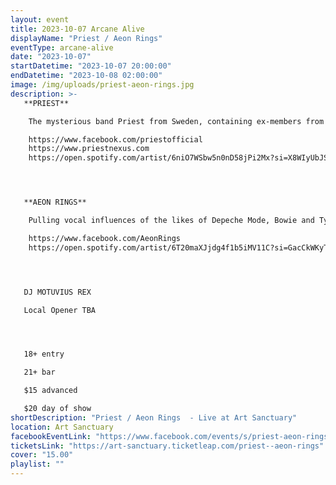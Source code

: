 ```yaml
---
layout: event
title: 2023-10-07 Arcane Alive
displayName: "Priest / Aeon Rings"
eventType: arcane-alive
date: "2023-10-07"
startDatetime: "2023-10-07 20:00:00"
endDatetime: "2023-10-08 02:00:00"
image: /img/uploads/priest-aeon-rings.jpg
description: >-
   **PRIEST**

    The mysterious band Priest from Sweden, containing ex-members from Ghost, will throw you into the neon lights of 80´s sci-fi mixed with gothic soundscapes. Since their first single in 2017, Priest have gained millions of streams, an ever-growing fanbase and worldwide praise for releases like ’New Flesh’ and ’Body Machine´.

    https://www.facebook.com/priestofficial
    https://www.priestnexus.com
    https://open.spotify.com/artist/6niO7WSbw5n0nD58jPi2Mx?si=X8WIyUbJSBmQXrwLFWz38w&nd=1




   **AEON RINGS**

    Pulling vocal influences of the likes of Depeche Mode, Bowie and Type O Negative, and the heavy dance beats of Nine Inch Nails, and Nitzer Ebb into a cinematic aural onslaught, ÆON RINGS infectious and emotive songs are intense and refreshing breathe life into the alternative underground in electronic music.

    https://www.facebook.com/AeonRings
    https://open.spotify.com/artist/6T20maXJjdg4f1b5iMV11C?si=GacCkWKyTOy4cLEpnyERvg&nd=1




   DJ MOTUVIUS REX

   Local Opener TBA




   18+ entry

   21+ bar

   $15 advanced

   $20 day of show
shortDescription: "Priest / Aeon Rings  - Live at Art Sanctuary"
location: Art Sanctuary
facebookEventLink: "https://www.facebook.com/events/s/priest-aeon-rings/867350624905143"
ticketsLink: "https://art-sanctuary.ticketleap.com/priest--aeon-rings"
cover: "15.00"
playlist: ""
---
```

